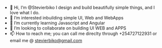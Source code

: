 - 👋 Hi, I’m @Stevierbiko I design and build beautifully simple things, and I love what I do.
- 👀 I’m interested inbuilding simple UI, Web and WebApps
- 🌱 I’m currently learning Javascript and Angular
- 💞️ I’m looking to collaborate on building UI WEB and APPS
- 📫 How to reach me; you can call me direclty through +254727122931 or email me @ stevierbiko@gmail.com

<!---
Stevierbiko/Stevierbiko is a ✨ special ✨ repository because its `README.md` (this file) appears on your GitHub profile.
You can click the Preview link to take a look at your changes.
--->
